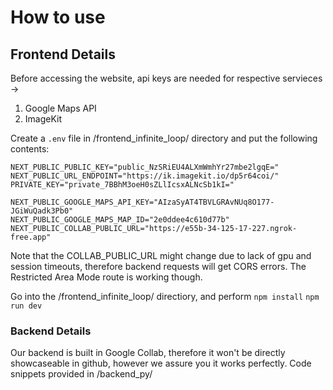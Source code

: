 # How to use

## Frontend Details

Before accessing the website, api keys are needed for respective servieces ->

1. Google Maps API
2. ImageKit

Create a `.env` file in /frontend_infinite_loop/ directory and put the following contents:

```
NEXT_PUBLIC_PUBLIC_KEY="public_NzSRiEU4ALXmWmhYr27mbe2lgqE="
NEXT_PUBLIC_URL_ENDPOINT="https://ik.imagekit.io/dp5r64coi/"
PRIVATE_KEY="private_7BBhM3oeH0sZLlIcsxALNcSb1kI="

NEXT_PUBLIC_GOOGLE_MAPS_API_KEY="AIzaSyAT4TBVLGRAvNUq8O177-JGiWuQadk3Pb0"
NEXT_PUBLIC_GOOGLE_MAPS_MAP_ID="2e0ddee4c610d77b"
NEXT_PUBLIC_COLLAB_PUBLIC_URL="https://e55b-34-125-17-227.ngrok-free.app"
```

Note that the COLLAB_PUBLIC_URL might change due to lack of gpu and session timeouts, therefore backend requests will get CORS errors.
The Restricted Area Mode route is working though.

Go into the /frontend_infinite_loop/ directiory, and perform
`npm install`
`npm run dev`

### Backend Details

Our backend is built in Google Collab, therefore it won't be directly showcaseable in github, however we assure you it works perfectly.
Code snippets provided in /backend_py/
